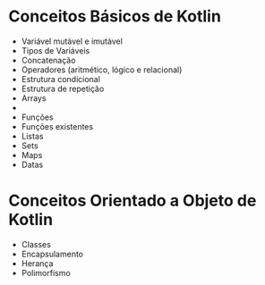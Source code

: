 ﻿# Conceitos Básicos de Kotlin
  - Variável mutável e imutável
  - Tipos de Variáveis
  - Concatenação
  - Operadores (aritmético, lógico e relacional)
  - Estrutura condicional
  - Estrutura de repetição
  - Arrays
  -
  - Funções
  - Funções existentes
  - Listas
  - Sets
  - Maps 
  - Datas
  
  
# Conceitos Orientado a Objeto de Kotlin
 - Classes
 - Encapsulamento
 - Herança
 - Polimorfismo
